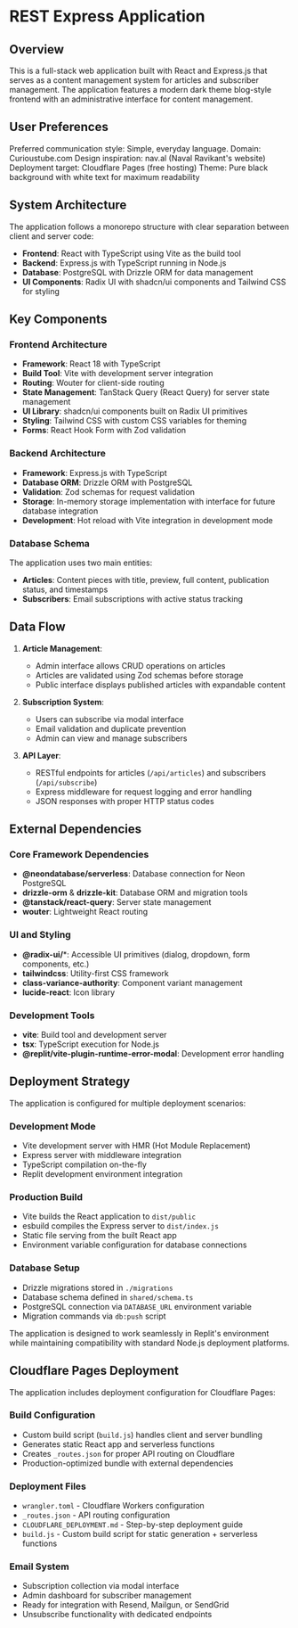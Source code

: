 # REST Express Application

## Overview

This is a full-stack web application built with React and Express.js that serves as a content management system for articles and subscriber management. The application features a modern dark theme blog-style frontend with an administrative interface for content management.

## User Preferences

Preferred communication style: Simple, everyday language.
Domain: Curioustube.com
Design inspiration: nav.al (Naval Ravikant's website)
Deployment target: Cloudflare Pages (free hosting)
Theme: Pure black background with white text for maximum readability

## System Architecture

The application follows a monorepo structure with clear separation between client and server code:

- **Frontend**: React with TypeScript using Vite as the build tool
- **Backend**: Express.js with TypeScript running in Node.js
- **Database**: PostgreSQL with Drizzle ORM for data management
- **UI Components**: Radix UI with shadcn/ui components and Tailwind CSS for styling

## Key Components

### Frontend Architecture
- **Framework**: React 18 with TypeScript
- **Build Tool**: Vite with development server integration
- **Routing**: Wouter for client-side routing
- **State Management**: TanStack Query (React Query) for server state management
- **UI Library**: shadcn/ui components built on Radix UI primitives
- **Styling**: Tailwind CSS with custom CSS variables for theming
- **Forms**: React Hook Form with Zod validation

### Backend Architecture
- **Framework**: Express.js with TypeScript
- **Database ORM**: Drizzle ORM with PostgreSQL
- **Validation**: Zod schemas for request validation
- **Storage**: In-memory storage implementation with interface for future database integration
- **Development**: Hot reload with Vite integration in development mode

### Database Schema
The application uses two main entities:
- **Articles**: Content pieces with title, preview, full content, publication status, and timestamps
- **Subscribers**: Email subscriptions with active status tracking

## Data Flow

1. **Article Management**: 
   - Admin interface allows CRUD operations on articles
   - Articles are validated using Zod schemas before storage
   - Public interface displays published articles with expandable content

2. **Subscription System**:
   - Users can subscribe via modal interface
   - Email validation and duplicate prevention
   - Admin can view and manage subscribers

3. **API Layer**:
   - RESTful endpoints for articles (`/api/articles`) and subscribers (`/api/subscribe`)
   - Express middleware for request logging and error handling
   - JSON responses with proper HTTP status codes

## External Dependencies

### Core Framework Dependencies
- **@neondatabase/serverless**: Database connection for Neon PostgreSQL
- **drizzle-orm** & **drizzle-kit**: Database ORM and migration tools
- **@tanstack/react-query**: Server state management
- **wouter**: Lightweight React routing

### UI and Styling
- **@radix-ui/***: Accessible UI primitives (dialog, dropdown, form components, etc.)
- **tailwindcss**: Utility-first CSS framework
- **class-variance-authority**: Component variant management
- **lucide-react**: Icon library

### Development Tools
- **vite**: Build tool and development server
- **tsx**: TypeScript execution for Node.js
- **@replit/vite-plugin-runtime-error-modal**: Development error handling

## Deployment Strategy

The application is configured for multiple deployment scenarios:

### Development Mode
- Vite development server with HMR (Hot Module Replacement)
- Express server with middleware integration
- TypeScript compilation on-the-fly
- Replit development environment integration

### Production Build
- Vite builds the React application to `dist/public`
- esbuild compiles the Express server to `dist/index.js`
- Static file serving from the built React app
- Environment variable configuration for database connections

### Database Setup
- Drizzle migrations stored in `./migrations`
- Database schema defined in `shared/schema.ts`
- PostgreSQL connection via `DATABASE_URL` environment variable
- Migration commands via `db:push` script

The application is designed to work seamlessly in Replit's environment while maintaining compatibility with standard Node.js deployment platforms.

## Cloudflare Pages Deployment

The application includes deployment configuration for Cloudflare Pages:

### Build Configuration
- Custom build script (`build.js`) handles client and server bundling
- Generates static React app and serverless functions
- Creates `_routes.json` for proper API routing on Cloudflare
- Production-optimized bundle with external dependencies

### Deployment Files
- `wrangler.toml` - Cloudflare Workers configuration
- `_routes.json` - API routing configuration
- `CLOUDFLARE_DEPLOYMENT.md` - Step-by-step deployment guide
- `build.js` - Custom build script for static generation + serverless functions

### Email System
- Subscription collection via modal interface
- Admin dashboard for subscriber management
- Ready for integration with Resend, Mailgun, or SendGrid
- Unsubscribe functionality with dedicated endpoints